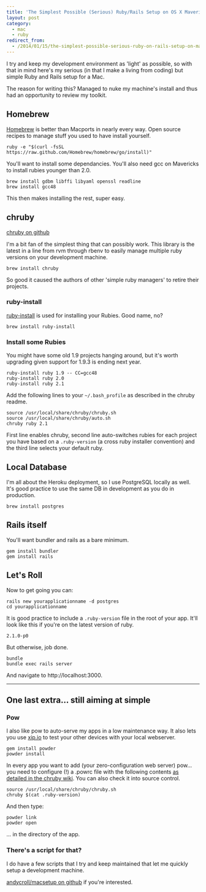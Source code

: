```yaml
---
title: 'The Simplest Possible (Serious) Ruby/Rails Setup on OS X Mavericks'
layout: post
category:
  - mac
  - ruby
redirect_from:
  - /2014/01/15/the-simplest-possible-serious-ruby-on-rails-setup-on-mavericks/
---
```


I try and keep my development environment as 'light' as possible, so with that in mind here's my serious (in that I make a living from coding) but simple Ruby and Rails setup for a Mac.

The reason for writing this? Managed to nuke my machine's install and thus had an opportunity to review my toolkit.

## Homebrew

[Homebrew](http://brew.sh) is better than Macports in nearly every way. Open source recipes to manage stuff you used to have install yourself.

    ruby -e "$(curl -fsSL https://raw.github.com/Homebrew/homebrew/go/install)"


You'll want to install some dependancies. You'll also need gcc on Mavericks to install rubies younger than 2.0.

    brew install gdbm libffi libyaml openssl readline
    brew install gcc48

This then makes installing the rest, super easy.

## chruby

[chruby on github](https://github.com/postmodern/chruby)

I'm a bit fan of the simplest thing that can possibly work. This library is the latest in a line from rvm through rbenv to easily manage multiple ruby versions on your development machine.

    brew install chruby

So good it caused the authors of other 'simple ruby managers' to retire their projects.

### ruby-install

[ruby-install](https://github.com/postmodern/ruby-install) is used for installing your Rubies. Good name, no?

    brew install ruby-install

### Install some Rubies

You might have some old 1.9 projects hanging around, but it's worth upgrading given support for 1.9.3 is ending next year.

    ruby-install ruby 1.9 -- CC=gcc48
    ruby-install ruby 2.0
    ruby-install ruby 2.1

Add the following lines to your `~/.bash_profile` as described in the chruby readme.

    source /usr/local/share/chruby/chruby.sh
    source /usr/local/share/chruby/auto.sh
    chruby ruby 2.1

First line enables chruby, second line auto-switches rubies for each project you have based on a `.ruby-version` (a cross ruby installer convention) and the third line selects your default ruby.

## Local Database

I'm all about the Heroku deployment, so I use PostgreSQL locally as well. It's good practice to use the same DB in development as you do in production.

    brew install postgres

## Rails itself

You'll want bundler and rails as a bare minimum.

    gem install bundler
    gem install rails

## Let's Roll

Now to get going you can:

    rails new yourapplicationname -d postgres
    cd yourapplicationname

It is good practice to include a `.ruby-version` file in the root of your app. It'll look like this if you're on the latest version of ruby.

    2.1.0-p0

But otherwise, job done.

    bundle
    bundle exec rails server

And navigate to http://localhost:3000.

-----

## One last extra... still aiming at simple

### Pow

I also like pow to auto-serve my apps in a low maintenance way. It also lets you use [xip.io](http://xip.io) to test your other devices with your local webserver.

    gem install powder
    powder install

In every app you want to add (your zero-configuration web server) pow... you need to configure (!) a .powrc file with the following contents [as detailed in the chruby wiki](https://github.com/postmodern/chruby/wiki/Pow). You can also check it into source control.

    source /usr/local/share/chruby/chruby.sh
    chruby $(cat .ruby-version)

And then type:

    powder link
    powder open

... in the directory of the app.

### There's a script for that?

I do have a few scripts that I try and keep maintained that let me quickly setup a development machine.

[andycroll/macsetup on github](https://github.com/andycroll/macsetup) if you're interested.
